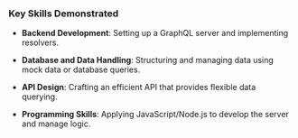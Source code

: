 ### Key Skills Demonstrated

- **Backend Development**:
  Setting up a GraphQL server and implementing resolvers.

- **Database and Data Handling**:
  Structuring and managing data using mock data or database queries.

- **API Design**:
  Crafting an efficient API that provides flexible data querying.

- **Programming Skills**:
  Applying JavaScript/Node.js to develop the server and manage logic.
